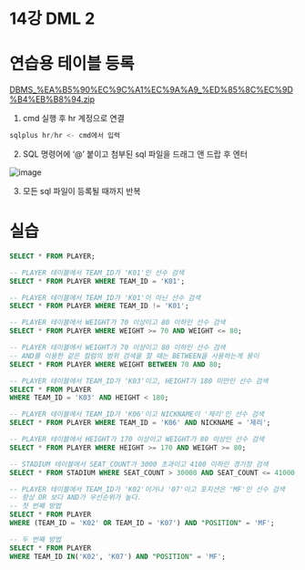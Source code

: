 # 14강 DML 2

# 연습용 테이블 등록

[DBMS_%EA%B5%90%EC%9C%A1%EC%9A%A9_%ED%85%8C%EC%9D%B4%EB%B8%94.zip](https://github.com/user-attachments/files/17322651/DBMS_.EA.B5.90.EC.9C.A1.EC.9A.A9_.ED.85.8C.EC.9D.B4.EB.B8.94.zip)

1. cmd 실행 후 hr 계정으로 연결

```sql
sqlplus hr/hr <- cmd에서 입력
```

2. SQL 명령어에 ‘@’ 붙이고 첨부된 sql 파일을 드래그 앤 드랍 후 엔터

![image](https://github.com/user-attachments/assets/7dde12ca-602c-4074-8e2a-0d31cff18db4)

3. 모든 sql 파일이 등록될 때까지 반복

# 실습

```sql
SELECT * FROM PLAYER;

-- PLAYER 테이블에서 TEAM_ID가 'K01'인 선수 검색
SELECT * FROM PLAYER WHERE TEAM_ID = 'K01';

-- PLAYER 테이블에서 TEAM_ID가 'K01'이 아닌 선수 검색
SELECT * FROM PLAYER WHERE TEAM_ID != 'K01';

-- PLAYER 테이블에서 WEIGHT가 70 이상이고 80 이하인 선수 검색
SELECT * FROM PLAYER WHERE WEIGHT >= 70 AND WEIGHT <= 80;

-- PLAYER 테이블에서 WEIGHT가 70 이상이고 80 이하인 선수 검색
-- AND를 이용한 같은 컬럼의 범위 검색을 할 때는 BETWEEN을 사용하는게 용이
SELECT * FROM PLAYER WHERE WEIGHT BETWEEN 70 AND 80;

-- PLAYER 테이블에서 TEAM_ID가 'K03'이고, HEIGHT가 180 미만인 선수 검색
SELECT * FROM PLAYER
WHERE TEAM_ID = 'K03' AND HEIGHT < 180;

-- PLAYER 테이블에서 TEAM_ID가 'K06'이고 NICKNAME이 '제리'인 선수 검색
SELECT * FROM PLAYER WHERE TEAM_ID = 'K06' AND NICKNAME = '제리';

-- PLAYER 테이블에서 HEIGHT가 170 이상이고 WEIGHT가 80 이상인 선수 검색
SELECT * FROM PLAYER WHERE HEIGHT >= 170 AND WEIGHT >= 80;

-- STADIUM 테이블에서 SEAT_COUNT가 3000 초과이고 4100 이하인 경기장 검색
SELECT * FROM STADIUM WHERE SEAT_COUNT > 30000 AND SEAT_COUNT <= 41000;

-- PLAYER 테이블에서 TEAM_ID가 'K02'이거나 '07'이고 포지션은 'MF'인 선수 검색
-- 항상 OR 보다 AND가 우선순위가 높다.
-- 첫 번째 방법
SELECT * FROM PLAYER
WHERE (TEAM_ID = 'K02' OR TEAM_ID = 'K07') AND "POSITION" = 'MF';

-- 두 번째 방법
SELECT * FROM PLAYER
WHERE TEAM_ID IN('K02', 'K07') AND "POSITION" = 'MF'; 
```
